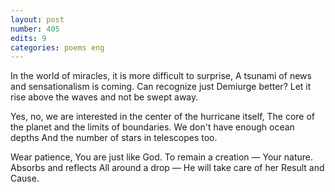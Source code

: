 ```yaml
---
layout: post
number: 405
edits: 9
categories: poems eng
---
```


In the world of miracles, it is more difficult to surprise,
A tsunami of news and sensationalism is coming.
Can recognize just Demiurge better?
Let it rise above the waves and not be swept away.

Yes, no, we are interested in the center of the hurricane itself,
The core of the planet and the limits of boundaries.
We don't have enough ocean depths
And the number of stars in telescopes too.

Wear patience,
You are just like God.
To remain a creation — 
Your nature.
Absorbs and reflects 
All around a drop —
He will take care of her
Result and Cause.
